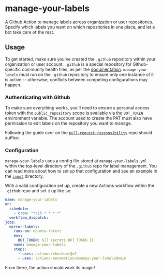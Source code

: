 # manage-your-labels

A Github Action to manage labels across organization or user repositories.
Specify which labels you want on which repositories in one place, and let a bot
take care of the rest.

## Usage

To get started, make sure you've created the `.github` repository within your
organization or user account. `.github` is a special repository for
Github-specific community health files, as per the
[documentation](https://docs.github.com/en/free-pro-team@latest/github/building-a-strong-community/creating-a-default-community-health-file).
`manage-your-labels` must run on the `.github` repository to ensure only one
instance of it is active -- otherwise, conflicts between competing
configurations may happen.

### Authenticating with Github

To make sure everything works, you'll need to ensure a personal access token
with the `public_repository` scope is available via the `BOT_TOKEN` environment
variable. The account used to create the PAT must also have permission to edit labels on
the repository you want to manage.

Following the guide over on the [`pull-request-responsibility`](https://github.com/actions-automation/pull-request-responsibility#authenticating-with-github) repo should suffice.

### Configuration

`manage-your-labels` uses a config file stored at `manage-your-labels.yml`
within the top-level directory of the `.github` repo for label management. You
can read more about how to set up that configuration and see an example in the
[`input`](input/) directory.

With a valid configuration set up, create a new Actions workflow within the
`.github` repo and set it up like so:

```yml
name: manage-your-labels
on:
  schedule:
    - cron: "*/15 * * * *"
  workflow_dispatch:
jobs:
  mirror-labels:
    runs-on: ubuntu-latest
    env:
      BOT_TOKEN: ${{ secrets.BOT_TOKEN }}
    name: manage-your-labels
    steps:
      - uses: actions/checkout@v2
      - uses: actions-automation/manage-your-labels@main
```

From there, the action should work its magic!
